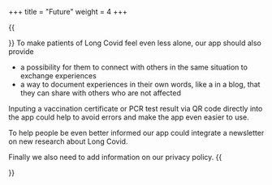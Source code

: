 +++
title = "Future"
weight = 4
+++

{{<section title="Beyond the MVP">}}
To make patients of Long Covid feel even less alone, our app should also provide 
* a possibility for them to connect with others in the same situation to exchange experiences
* a way to document experiences in their own words, like a in a blog, that they can share with others who are not affected

Inputing a vaccination certificate or PCR test result via QR code directly into the app could help to avoid errors and make the app even easier to use.

To help people be even better informed our app could integrate a newsletter on new research about Long Covid.

Finally we also need to add information on our privacy policy.
{{</section>}}
